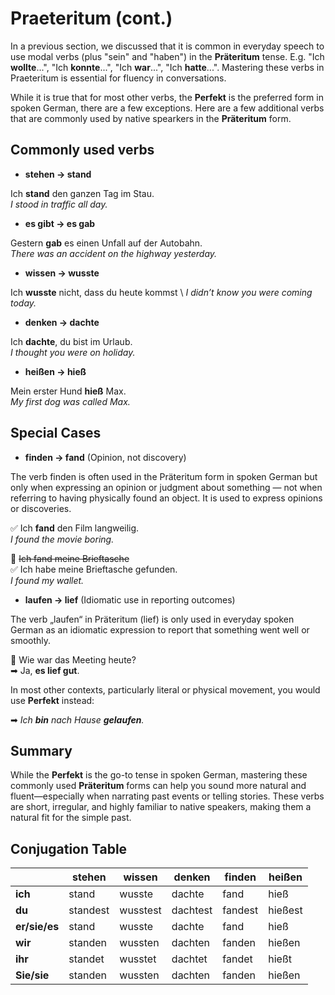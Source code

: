 # Praeteritum (cont.)

In a previous section, we discussed that it is common in everyday speech to use modal verbs (plus "sein" and "haben") in the **Präteritum** tense. E.g. "Ich **wollte**...", "Ich **konnte**...", "Ich **war**...", "Ich **hatte**...". Mastering these verbs in Praeteritum is essential for fluency in conversations.

While it is true that for most other verbs, the **Perfekt** is the preferred form in spoken German, there are a few exceptions. Here are a few additional verbs that are commonly used by native spearkers in the **Präteritum** form. 

## Commonly used verbs

- **stehen → stand**

Ich **stand** den ganzen Tag im Stau. \
*I stood in traffic all day.*

- **es gibt → es gab**

Gestern **gab** es einen Unfall auf der Autobahn. \
*There was an accident on the highway yesterday.*

- **wissen → wusste**

Ich **wusste** nicht, dass du heute kommst \ 
*I didn’t know you were coming today.*

- **denken → dachte**

Ich **dachte**, du bist im Urlaub. \
*I thought you were on holiday.*

- **heißen → hieß**

Mein erster Hund **hieß** Max. \
*My first dog was called Max.*

## Special Cases

- **finden → fand** (Opinion, not discovery)

The verb finden is often used in the Präteritum form in spoken German but only when expressing an opinion or judgment about something — not when referring to having physically found an object. It is used to express opinions or discoveries.

✅ Ich **fand** den Film langweilig.  \
*I found the movie boring.*

🚫 ~~Ich fand meine Brieftasche~~ \
✅ Ich habe meine Brieftasche gefunden. \
*I found my wallet.*

- **laufen → lief** (Idiomatic use in reporting outcomes)

The verb „laufen“ in Präteritum (lief) is only used in everyday spoken German as an idiomatic expression to report that something went well or smoothly.

💬 Wie war das Meeting heute?  
➡ Ja, **es lief gut**.

In most other contexts, particularly literal or physical movement, you would use **Perfekt** instead:  

➡ *Ich **bin** nach Hause **gelaufen**.*

## Summary

While the **Perfekt** is the go-to tense in spoken German, mastering these commonly used **Präteritum** forms can help you sound more natural and fluent—especially when narrating past events or telling stories. These verbs are short, irregular, and highly familiar to native speakers, making them a natural fit for the simple past.


## Conjugation Table

|  | stehen | wissen | denken | finden | heißen |
| --- | --- | --- | --- | --- | --- |
| **ich** | stand | wusste | dachte | fand | hieß |
| **du** | standest | wusstest | dachtest | fandest | hießest |
| **er/sie/es** | stand | wusste | dachte | fand | hieß |
| **wir** | standen | wussten | dachten | fanden | hießen |
| **ihr** | standet | wusstet | dachtet | fandet | hießt |
| **Sie/sie** | standen | wussten | dachten | fanden | hießen |